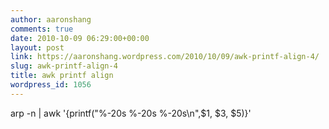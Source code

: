 ```yaml
---
author: aaronshang
comments: true
date: 2010-10-09 06:29:00+00:00
layout: post
link: https://aaronshang.wordpress.com/2010/10/09/awk-printf-align-4/
slug: awk-printf-align-4
title: awk printf align
wordpress_id: 1056
---
```


  
arp -n | awk '{printf("%-20s %-20s %-20s\n",$1, $3, $5)}'  

